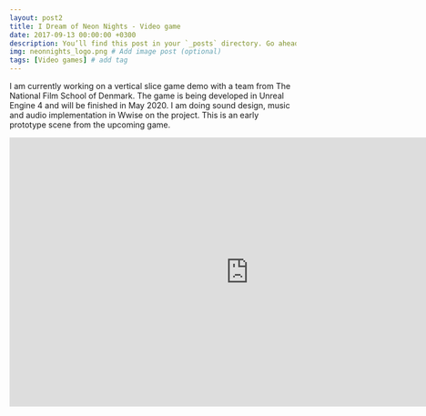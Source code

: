```yaml
---
layout: post2
title: I Dream of Neon Nights - Video game
date: 2017-09-13 00:00:00 +0300
description: You’ll find this post in your `_posts` directory. Go ahead and edit it and re-build the site to see your changes. # Add post description (optional)
img: neonnights_logo.png # Add image post (optional)
tags: [Video games] # add tag
---
```



I am currently working on a vertical slice game demo with a team from The National Film School of Denmark. The game is being developed in Unreal Engine 4 and will be finished in May 2020. I am doing sound design, music and audio implementation in Wwise on the project. This is an early prototype scene from the upcoming game.

<iframe width="840" height="472.5" src="https://www.youtube.com/embed/wkoJEjJSyoU" frameborder="0" allowfullscreen></iframe>

